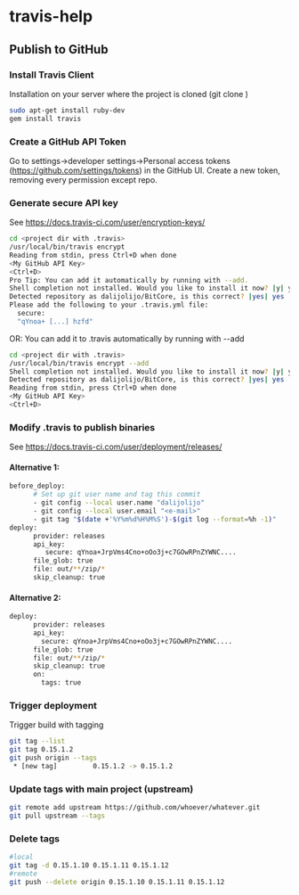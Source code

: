 # travis-help

## Publish to GitHub

### Install Travis Client
Installation on your server where the project is cloned (git clone <project>)
```sh
sudo apt-get install ruby-dev
gem install travis
```

### Create a GitHub API Token
Go to settings->developer settings->Personal access tokens (https://github.com/settings/tokens) in the GitHub UI. Create a new token, removing every permission except repo.


### Generate secure API key
See https://docs.travis-ci.com/user/encryption-keys/

```sh
cd <project dir with .travis>
/usr/local/bin/travis encrypt
Reading from stdin, press Ctrl+D when done
<My GitHub API Key>
<Ctrl+D>
Pro Tip: You can add it automatically by running with --add.
Shell completion not installed. Would you like to install it now? |y| y
Detected repository as dalijolijo/BitCore, is this correct? |yes| yes
Please add the following to your .travis.yml file:
  secure: 
  "qYnoa+ [...] hzfd" 
```
OR: You can add it to .travis automatically by running with --add
```sh
cd <project dir with .travis>
/usr/local/bin/travis encrypt --add
Shell completion not installed. Would you like to install it now? |y| y
Detected repository as dalijolijo/BitCore, is this correct? |yes| yes
Reading from stdin, press Ctrl+D when done
<My GitHub API Key>
<Ctrl+D>
```

### Modify .travis to publish binaries
See https://docs.travis-ci.com/user/deployment/releases/

#### Alternative 1:
```sh
before_deploy:
      # Set up git user name and tag this commit
      - git config --local user.name "dalijolijo"
      - git config --local user.email "<e-mail>"
      - git tag "$(date +'%Y%m%d%H%M%S')-$(git log --format=%h -1)"
deploy:
      provider: releases
      api_key: 
         secure: qYnoa+JrpVms4Cno+oOo3j+c7GOwRPnZYWNC....
      file_glob: true
      file: out/**/zip/*
      skip_cleanup: true
```

#### Alternative 2:
```sh
deploy:
      provider: releases
      api_key:
        secure: qYnoa+JrpVms4Cno+oOo3j+c7GOwRPnZYWNC....
      file_glob: true
      file: out/**/zip/*
      skip_cleanup: true
      on:
        tags: true
```
		
### Trigger deployment
Trigger build with tagging
```sh
git tag --list
git tag 0.15.1.2
git push origin --tags
 * [new tag]         0.15.1.2 -> 0.15.1.2
```

### Update tags with main project (upstream)
```sh
git remote add upstream https://github.com/whoever/whatever.git
git pull upstream --tags
```

### Delete tags
```sh
#local
git tag -d 0.15.1.10 0.15.1.11 0.15.1.12
#remote 
git push --delete origin 0.15.1.10 0.15.1.11 0.15.1.12
```
